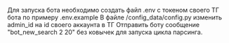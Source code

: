 Для запуска бота необходимо создать файл .env с токеном своего ТГ бота по примеру .env.example
В файле /config_data/config.py изменить admin_id на id своего аккаунта в ТГ
Отправить боту сообщение "bot_new_search 2 20" без ковычек для запуска цикла парсинга.
